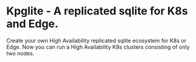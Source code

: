 # Kpglite - A replicated sqlite for K8s and Edge.
Create your own High Availability replicated sqlite ecosystem for K8s or Edge.
Now you can run a High Availability K8s clusters consisting of only two nodes.

